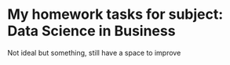 # My homework tasks for subject: Data Science in Business

Not ideal but something, still have a space to improve
